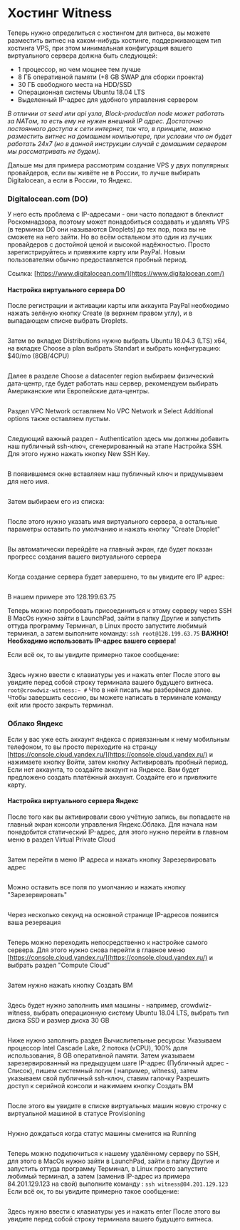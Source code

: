 # Хостинг Witness

Теперь нужно определиться с хостингом для витнеса, вы можете разместить витнес на каком-нибудь хостинге, поддерживающем тип хостинга VPS, при этом минимальная конфигурация вашего виртуального сервера должна быть следующей:

* 1 процессор, но чем мощнее тем лучше
* 8 ГБ оперативной памяти (+8 GB SWAP для сборки проекта)
* 30 ГБ свободного места на HDD/SSD
* Операционная системы Ubuntu 18.04 LTS
* Выделенный IP-адрес для удобного управления сервером

_В отличии от seed или api узла, Block-production node может работать за NATом, то есть ему не нужен внешний IP адрес. Достаточно постоянного доступа к сети интернет, так что, в принципе, можно разместить витнес на домашнем компьютере, при условии что он будет работать 24х7 (но в данной инструкции случай с домашним сервером мы рассматривать не будем)._

Дальше мы для примера рассмотрим создание VPS у двух популярных провайдеров, если вы живёте не в России, то лучше выбирать Digitalocean, а если в России, то Яндекс.

### Digitalocean.com (DO)

У него есть проблема с IP-адресами - они часто попадают в блеклист Роскомнадзора, поэтому может понадобиться создавать и удалять VPS (в терминах DO они называются Droplets) до тех пор, пока вы не сможете на него зайти. Но во всём остальном это один из лучших провайдеров с достойной ценой и высокой надёжностью. Просто зарегистрируйтесь и привяжите карту или PayPal. Новым пользователям обычно предоставляется пробный период.

Ссылка: [https://www.digitalocean.com/](https://www.digitalocean.com/)

#### Настройка виртуального сервера DO

После регистрации и активации карты или аккаунта PayPal необходимо нажать зелёную кнопку Create (в верхнем правом углу), и в выпадающем списке выбрать Droplets.

<figure><img src="../.gitbook/assets/image (3).png" alt=""><figcaption></figcaption></figure>

Затем во вкладке Distributions нужно выбрать Ubuntu 18.04.3 (LTS) x64, на вкладке Choose a plan выбрать Standart и выбрать конфигурацию: $40/mo (8GB/4CPU)

<figure><img src="../.gitbook/assets/image (2).png" alt=""><figcaption></figcaption></figure>

Далее в разделе Choose a datacenter region выбираем физический дата-центр, где будет работать наш сервер, рекомендуем выбирать Американские или Европейские дата-центры.

<figure><img src="../.gitbook/assets/image (20).png" alt=""><figcaption></figcaption></figure>

Раздел VPC Network оставляем No VPC Network и Select Additional options также оставляем пустым.

<figure><img src="../.gitbook/assets/image (26).png" alt=""><figcaption></figcaption></figure>

Следующий важный раздел - Authentication здесь мы должны добавить наш публичный ssh-ключ, сгенерированный на этапе Настройка SSH. Для этого нужно нажать кнопку New SSH Key.

<figure><img src="../.gitbook/assets/image (38).png" alt=""><figcaption></figcaption></figure>

В появившемся окне вставляем наш публичный ключ и придумываем для него имя.

<figure><img src="../.gitbook/assets/image (25).png" alt=""><figcaption></figcaption></figure>

Затем выбираем его из списка:

<figure><img src="../.gitbook/assets/image (42).png" alt=""><figcaption></figcaption></figure>

После этого нужно указать имя виртуального сервера, а остальные параметры оставить по умолчанию и нажать кнопку "Create Droplet"

<figure><img src="../.gitbook/assets/image (17).png" alt=""><figcaption></figcaption></figure>

Вы автоматически перейдёте на главный экран, где будет показан прогресс создания вашего виртуального сервера

<figure><img src="../.gitbook/assets/image (37).png" alt=""><figcaption></figcaption></figure>

Когда создание сервера будет завершено, то вы увидите его IP адрес:

<figure><img src="../.gitbook/assets/image (34).png" alt=""><figcaption></figcaption></figure>

В нашем примере это 128.199.63.75

Теперь можно попробовать присоединиться к этому серверу через SSH В MacOs нужно зайти в LaunchPad, зайти в папку Другие и запустить оттуда программу Терминал, в Linux просто запустите любимый терминал, а затем выполните команду: `ssh root@128.199.63.75` **ВАЖНО! Необходимо использовать IP-адрес вашего сервера!**

Если всё ок, то вы увидите примерно такое сообщение:

<figure><img src="../.gitbook/assets/image (8).png" alt=""><figcaption></figcaption></figure>

Здесь нужно ввести с клавиатуры yes и нажать enter После этого вы увидите перед собой строку терминала вашего будущего витнеса. `root@crowdwiz-witness:~ #` Что в ней писать мы разберёмся далее. Чтобы завершить сессию, вы можете написать в терминале команду exit или просто закрыть терминал.

### Облако Яндекс

Если у вас уже есть аккаунт яндекса с привязанным к нему мобильным телефоном, то вы просто переходите на странцу [https://console.cloud.yandex.ru/](https://console.cloud.yandex.ru/) и нажимаете кнопку Войти, затем кнопку Активировать пробный период. Если нет аккаунта, то создайте аккаунт на Яндексе. Вам будет предложено создать платёжный аккаунт. Создайте его и привяжите карту.

#### Настройка виртуального сервера Яндекс

После того как вы активировали свою учётную запись, вы попадаете на главный экран консоли управления Яндекс.Облака. Для начала нам понадобится статический IP-адрес, для этого нужно перейти в главном меню в раздел Virtual Private Cloud

<figure><img src="../.gitbook/assets/image (30).png" alt=""><figcaption></figcaption></figure>

Затем перейти в меню IP адреса и нажать кнопку Зарезервировать адрес

<figure><img src="../.gitbook/assets/image (40).png" alt=""><figcaption></figcaption></figure>

Можно оставить все поля по умолчанию и нажать кнопку "Зарезервировать"

<figure><img src="../.gitbook/assets/image (22).png" alt=""><figcaption></figcaption></figure>

Через несколько секунд на основной странице IP-адресов появится ваша резервация

<figure><img src="../.gitbook/assets/image (24).png" alt=""><figcaption></figcaption></figure>

Теперь можно переходить непосредственно к настройке самого сервера. Для этого нужно снова перейти в главное меню [https://console.cloud.yandex.ru/](https://console.cloud.yandex.ru/) и выбрать раздел "Compute Cloud"

<figure><img src="../.gitbook/assets/image (6).png" alt=""><figcaption></figcaption></figure>

Затем нужно нажать кнопку Создать ВМ

<figure><img src="../.gitbook/assets/image (11).png" alt=""><figcaption></figcaption></figure>

Здесь будет нужно заполнить имя машины - например, crowdwiz-witness, выбрать операционную систему Ubuntu 18.04 LTS, выбрать тип диска SSD и размер диска 30 GB

<figure><img src="../.gitbook/assets/image.png" alt=""><figcaption></figcaption></figure>

Ниже нужно заполнить раздел Вычислительные ресурсы: Указываем процессор Intel Cascade Lake, 2 потока (vCPU), 100% доля использования, 8 GB оперативной памяти. Затем указываем зарезервированный на предыдущем шаге IP-адрес (Публичный адрес - Список), пишем системный логин ( например, witness), затем указываем свой публичный ssh-ключ, ставим галочку Разрешить доступ к серийной консоли и нажимаем кнопку Создать ВМ

<figure><img src="../.gitbook/assets/image (19).png" alt=""><figcaption></figcaption></figure>

После этого вы увидите в списке виртуальных машин новую строчку с виртуальной машиной в статусе Provisioning

<figure><img src="../.gitbook/assets/image (10).png" alt=""><figcaption></figcaption></figure>

Нужно дождаться когда статус машины сменится на Running

<figure><img src="../.gitbook/assets/image (21).png" alt=""><figcaption></figcaption></figure>

Теперь можно подключиться к нашему удалённому серверу по SSH, для этого в MacOs нужно зайти в LaunchPad, зайти в папку Другие и запустить оттуда программу Терминал, в Linux просто запустите любимый терминал, а затем (заменив IP-адрес из примера 84.201.129.123 на свой) выполните команду : `ssh witness@84.201.129.123` Если всё ок, то вы увидите примерно такое сообщение:

<figure><img src="../.gitbook/assets/image (41).png" alt=""><figcaption></figcaption></figure>

Здесь нужно ввести с клавиатуры yes и нажать enter После этого вы увидите перед собой строку терминала вашего будущего витнеса.

<figure><img src="../.gitbook/assets/image (33).png" alt=""><figcaption></figcaption></figure>
